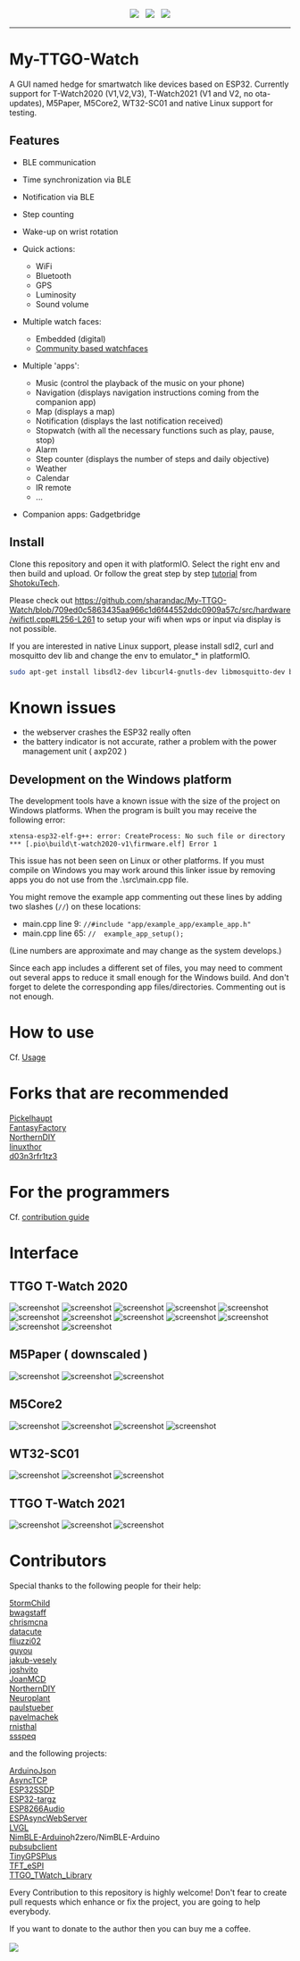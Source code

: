 <p align="center">
<img src="https://img.shields.io/github/last-commit/sharandac/My-TTGO-Watch.svg?style=for-the-badge" />
&nbsp;
<img src="https://img.shields.io/github/license/sharandac/My-TTGO-Watch.svg?style=for-the-badge" />
&nbsp;
<a href="https://www.buymeacoffee.com/sharandac" target="_blank"><img src="https://img.shields.io/badge/Buy%20me%20a%20coffee-%E2%82%AC5-orange?style=for-the-badge&logo=buy-me-a-coffee" /></a>
</p>
<hr/>

# My-TTGO-Watch

A GUI named hedge for smartwatch like devices based on ESP32. Currently support for T-Watch2020 (V1,V2,V3), T-Watch2021  (V1 and V2, no ota-updates), M5Paper, M5Core2, WT32-SC01 and native Linux support for testing.

## Features

* BLE communication
* Time synchronization via BLE
* Notification via BLE
* Step counting
* Wake-up on wrist rotation
* Quick actions:

  * WiFi
  * Bluetooth
  * GPS
  * Luminosity
  * Sound volume

* Multiple watch faces:

  * Embedded (digital)
  * [Community based watchfaces](https://sharandac.github.io/My-TTGO-Watchfaces/)

* Multiple 'apps':

  * Music (control the playback of the music on your phone)
  * Navigation (displays navigation instructions coming from the companion app)
  * Map (displays a map)
  * Notification (displays the last notification received)
  * Stopwatch (with all the necessary functions such as play, pause, stop)
  * Alarm
  * Step counter (displays the number of steps and daily objective)
  * Weather
  * Calendar
  * IR remote
  * ...

* Companion apps: Gadgetbridge

## Install

Clone this repository and open it with platformIO. Select the right env and then build and upload.
Or follow the great step by step [tutorial](https://www.youtube.com/watch?v=wUGADCnerCs) from [ShotokuTech](https://github.com/ShotokuTech).

Please check out
    https://github.com/sharandac/My-TTGO-Watch/blob/709ed0c5863435aa966c1d6f44552ddc0909a57c/src/hardware/wifictl.cpp#L256-L261
to setup your wifi when wps or input via display is not possible.

If you are interested in native Linux support, please install sdl2, curl and mosquitto dev lib and change the env to emulator_* in platformIO.

```bash
sudo apt-get install libsdl2-dev libcurl4-gnutls-dev libmosquitto-dev build-essential
```

# Known issues

* the webserver crashes the ESP32 really often
* the battery indicator is not accurate, rather a problem with the power management unit ( axp202 )

## Development on the Windows platform

The development tools have a known issue with the size of the project on Windows platforms. When the program is built you may receive the following error:

    xtensa-esp32-elf-g++: error: CreateProcess: No such file or directory
    *** [.pio\build\t-watch2020-v1\firmware.elf] Error 1

This issue has not been seen on Linux or other platforms. If you must compile on Windows you may work around this linker issue by removing apps you do not use from the .\src\main.cpp file.

You might remove the example app commenting out these lines by adding two slashes (```//```) on these locations:

* main.cpp line 9:  ```//#include "app/example_app/example_app.h"```
* main.cpp line 65: ```//  example_app_setup();```

(Line numbers are approximate and may change as the system develops.)

Since each app includes a different set of files, you may need to comment out several apps to reduce it small enough for the Windows build. And don't forget to delete the corresponding app files/directories. Commenting out is not enough.

# How to use

Cf. [Usage](USAGE.md)

# Forks that are recommended

[Pickelhaupt](https://github.com/Pickelhaupt/EUC-Dash-ESP32)<br>
[FantasyFactory](https://github.com/FantasyFactory/My-TTGO-Watch)<br>
[NorthernDIY](https://github.com/NorthernDIY/My-TTGO-Watch)<br>
[linuxthor](https://github.com/linuxthor/Hackers-TTGO-Watch)<br>
[d03n3rfr1tz3](https://github.com/d03n3rfr1tz3/TTGO.T-Watch.2020)<br>

# For the programmers

Cf. [contribution guide](CONTRIBUTING.md)

# Interface

## TTGO T-Watch 2020

![screenshot](images/screen1.png)
![screenshot](images/screen2.png)
![screenshot](images/screen3.png)
![screenshot](images/screen4.png)
![screenshot](images/screen5.png)
![screenshot](images/screen6.png)
![screenshot](images/screen7.png)
![screenshot](images/screen8.png)
![screenshot](images/screen9.png)
![screenshot](images/screen10.png)
![screenshot](images/screen11.png)
![screenshot](images/screen12.png)

## M5Paper ( downscaled )

![screenshot](images/image1.png)
![screenshot](images/image2.png)
![screenshot](images/image3.png)

## M5Core2

![screenshot](images/m5core2_img1.png)
![screenshot](images/m5core2_img2.png)
![screenshot](images/m5core2_img3.png)
![screenshot](images/m5core2_img4.png)

## WT32-SC01

![screenshot](images/WT32_SC01_img1.png)
![screenshot](images/WT32_SC01_img2.png)
![screenshot](images/WT32_SC01_img3.png)

## TTGO T-Watch 2021

![screenshot](images/twatch2021_img1.png)
![screenshot](images/twatch2021_img2.png)
![screenshot](images/twatch2021_img3.png)

# Contributors

Special thanks to the following people for their help:

[5tormChild](https://github.com/5tormChild)<br>
[bwagstaff](https://github.com/bwagstaff)<br>
[chrismcna](https://github.com/chrismcna)<br>
[datacute](https://github.com/datacute)<br>
[fliuzzi02](https://github.com/fliuzzi02)<br>
[guyou](https://github.com/guyou)<br>
[jakub-vesely](https://github.com/jakub-vesely)<br>
[joshvito](https://github.com/joshvito)<br>
[JoanMCD](https://github.com/JoanMCD)<br>
[NorthernDIY](https://github.com/NorthernDIY)<br>
[Neuroplant](https://github.com/Neuroplant)<br>
[paulstueber](https://github.com/paulstueber)<br>
[pavelmachek](https://github.com/pavelmachek)<br>
[rnisthal](https://github.com/rnisthal)<br>
[ssspeq](https://github.com/ssspeq)<br>

and the following projects:

[ArduinoJson](https://github.com/bblanchon/ArduinoJson)<br>
[AsyncTCP](https://github.com/me-no-dev/AsyncTCP)<br>
[ESP32SSDP](https://github.com/luc-github/ESP32SSDP)<br>
[ESP32-targz](https://github.com/tobozo/ESP32-targz)<br>
[ESP8266Audio](https://github.com/earlephilhower/ESP8266Audio)<br>
[ESPAsyncWebServer](https://github.com/me-no-dev/ESPAsyncWebServer)<br>
[LVGL](https://github.com/lvgl)<br>
[NimBLE-Arduino]()h2zero/NimBLE-Arduino<br>
[pubsubclient](https://github.com/knolleary/pubsubclient)<br>
[TinyGPSPlus](mikalhart/TinyGPSPlus)<br>
[TFT_eSPI](https://github.com/Bodmer/TFT_eSPI)<br>
[TTGO_TWatch_Library](https://github.com/Xinyuan-LilyGO/TTGO_TWatch_Library)<br>

Every Contribution to this repository is highly welcome! Don't fear to create pull requests which enhance or fix the project, you are going to help everybody.
<p>
If you want to donate to the author then you can buy me a coffee.
<br/><br/>
<a href="https://www.buymeacoffee.com/sharandac" target="_blank"><img src="https://img.shields.io/badge/Buy%20me%20a%20coffee-%E2%82%AC5-orange?style=for-the-badge&logo=buy-me-a-coffee" /></a>
</p>
